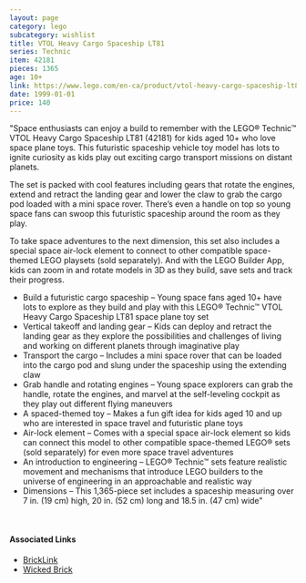 ```yaml
---
layout: page
category: lego
subcategory: wishlist
title: VTOL Heavy Cargo Spaceship LT81
series: Technic
item: 42181
pieces: 1365
age: 10+
link: https://www.lego.com/en-ca/product/vtol-heavy-cargo-spaceship-lt81-42181
date: 1999-01-01
price: 140
---
```


"Space enthusiasts can enjoy a build to remember with the LEGO® Technic™ VTOL Heavy Cargo Spaceship LT81 (42181) for kids aged 10+ who love space plane toys. This futuristic spaceship vehicle toy model has lots to ignite curiosity as kids play out exciting cargo transport missions on distant planets.

The set is packed with cool features including gears that rotate the engines, extend and retract the landing gear and lower the claw to grab the cargo pod loaded with a mini space rover. There’s even a handle on top so young space fans can swoop this futuristic spaceship around the room as they play.

To take space adventures to the next dimension, this set also includes a special space air-lock element to connect to other compatible space-themed LEGO playsets (sold separately). And with the LEGO Builder App, kids can zoom in and rotate models in 3D as they build, save sets and track their progress.

* Build a futuristic cargo spaceship – Young space fans aged 10+ have lots to explore as they build and play with this LEGO® Technic™ VTOL Heavy Cargo Spaceship LT81 space plane toy set
* Vertical takeoff and landing gear – Kids can deploy and retract the landing gear as they explore the possibilities and challenges of living and working on different planets through imaginative play
* Transport the cargo – Includes a mini space rover that can be loaded into the cargo pod and slung under the spaceship using the extending claw
* Grab handle and rotating engines – Young space explorers can grab the handle, rotate the engines, and marvel at the self-leveling cockpit as they play out different flying maneuvers
* A spaced-themed toy – Makes a fun gift idea for kids aged 10 and up who are interested in space travel and futuristic plane toys
* Air-lock element – Comes with a special space air-lock element so kids can connect this model to other compatible space-themed LEGO® sets (sold separately) for even more space travel adventures
* An introduction to engineering – LEGO® Technic™ sets feature realistic movement and mechanisms that introduce LEGO builders to the universe of engineering in an approachable and realistic way
* Dimensions – This 1,365-piece set includes a spaceship measuring over 7 in. (19 cm) high, 20 in. (52 cm) long and 18.5 in. (47 cm) wide"

<br>

#### Associated Links
* [BrickLink](https://www.bricklink.com/v2/catalog/catalogitem.page?S=42181-1)
* [Wicked Brick](https://www.wickedbrick.com/en-ca/products/display-case-for-lego-technic-nasa-apollo-lunar-roving-vehicle-lrv-42182)
